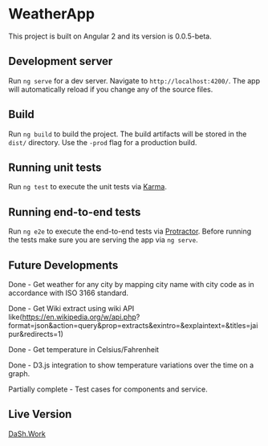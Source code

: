 # WeatherApp

This project is built on Angular 2 and its version is 0.0.5-beta.

## Development server
Run `ng serve` for a dev server. Navigate to `http://localhost:4200/`. The app will automatically reload if you change any of the source files.


## Build

Run `ng build` to build the project. The build artifacts will be stored in the `dist/` directory. Use the `-prod` flag for a production build.

## Running unit tests

Run `ng test` to execute the unit tests via [Karma](https://karma-runner.github.io).

## Running end-to-end tests

Run `ng e2e` to execute the end-to-end tests via [Protractor](http://www.protractortest.org/).
Before running the tests make sure you are serving the app via `ng serve`.

## Future Developments

Done - Get weather for any city by mapping city name with city code as in accordance with ISO 3166 standard.

Done - Get Wiki extract using wiki API like(https://en.wikipedia.org/w/api.php? format=json&action=query&prop=extracts&exintro=&explaintext=&titles=jaipur&redirects=1)

Done - Get temperature in Celsius/Fahrenheit

Done - D3.js integration to show temperature variations over the time on a graph.

Partially complete - Test cases for components and service.

## Live Version

[DaSh.Work](http://www.dash.work/weatherapp)
